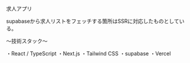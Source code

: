 求人アプリ

supabaseから求人リストをフェッチする箇所はSSRに対応したものとしている。

〜技術スタック〜

・React / TypeScript
・Next.js
・Tailwind CSS
・supabase
・Vercel
